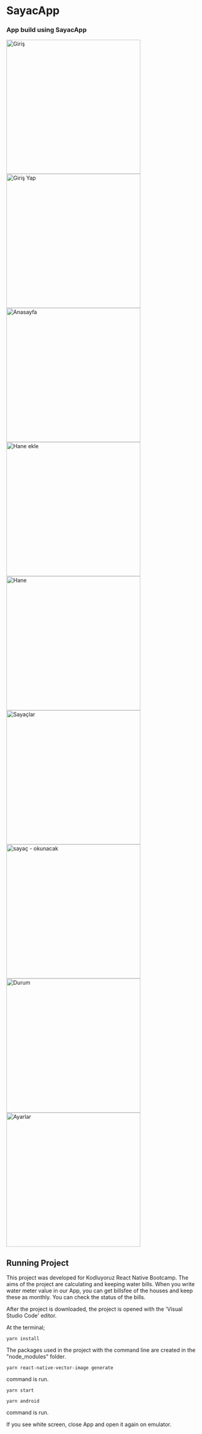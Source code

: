 # SayacApp

### App build using SayacApp

<div>
<img width="350" alt="Giriş" src="https://user-images.githubusercontent.com/63108556/133001664-a04420d3-ef72-4e84-a80d-2010e2e753f2.png">

<img width="350" alt="Giriş Yap" src="https://user-images.githubusercontent.com/63108556/133001663-2a94c8c5-3503-4520-857c-1e56166d38d7.png">
<img width="350" alt="Anasayfa" src="https://user-images.githubusercontent.com/63108556/133001662-37be2e97-90e1-4034-aa91-ccb397460b98.png">

<img width="350" alt="Hane ekle" src="https://user-images.githubusercontent.com/63108556/133001654-1838ad35-2d7a-47e7-ab2a-a5fb61ed1980.png">
<img width="350" alt="Hane" src="https://user-images.githubusercontent.com/63108556/133001691-e74e0d61-b3f1-4b8b-ab4d-6764a0322258.png">
<img width="350" alt="Sayaçlar" src="https://user-images.githubusercontent.com/63108556/133001661-328f0446-8077-4179-a43d-55e253c5add8.png">
<img width="350" alt="sayaç - okunacak" src="https://user-images.githubusercontent.com/63108556/133001660-b2a15a45-5252-41da-bd18-8fb7052f8943.png">

<img width="350" alt="Durum" src="https://user-images.githubusercontent.com/63108556/133001659-a1223372-5fb1-45f7-be8a-f2afe50911df.png">

<img width="350" alt="Ayarlar" src="https://user-images.githubusercontent.com/63108556/133001658-262f6b98-6cde-4b80-8eeb-477943eb9b61.png">

</div>

## Running Project

This project was developed for Kodluyoruz React Native Bootcamp. The aims of the project are calculating and keeping water bills. When you write water meter value in our App, you can get billsfee of the houses and keep these as monthly. You can check the status of the bills.

After the project is downloaded, the project is opened with the 'Visual Studio Code' editor.

At the terminal;

```
yarn install

```

The packages used in the project with the command line are created in the "node_modules" folder.

```
yarn react-native-vector-image generate
```

command is run.

```
yarn start
```

```
yarn android
```

command is run.

If you see white screen, close App and open it again on emulator.
